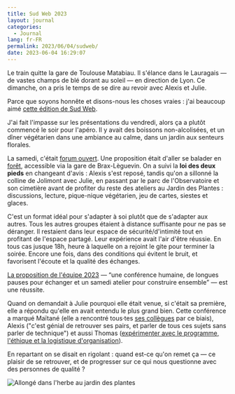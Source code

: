 ```yaml
---
title: Sud Web 2023
layout: journal
categories:
  - Journal
lang: fr-FR
permalink: 2023/06/04/sudweb/
date: 2023-06-04 16:29:07
---
```


Le train quitte la gare de Toulouse Matabiau. Il s'élance dans le Lauragais — de vastes champs de blé dorant au soleil — en direction de Lyon. Ce dimanche, on a pris le temps de se dire au revoir avec Alexis et Julie.

Parce que soyons honnête et disons-nous les choses vraies : j'ai beaucoup aimé [cette édition de Sud Web](https://sudweb.fr/2023/).

J'ai fait l'impasse sur les présentations du vendredi, alors ça a plutôt commencé le soir pour l'apéro. Il y avait des boissons non-alcolisées, et un dîner végétarien dans une ambiance au calme, dans un jardin aux senteurs florales.

La samedi, c'était [forum ouvert]. Une proposition était d'aller se balader en [forêt][bouconne], accessible via la gare de Brax-Lèguevin. On a suivi la **loi des deux pieds** en changeant d'avis : Alexis s'est reposé, tandis qu'on a sillonné la colline de Jolimont avec Julie, en passant par le parc de l'Observatoire et son cimetière avant de profiter du reste des ateliers au Jardin des Plantes : discussions, lecture, pique-nique végétarien, jeu de cartes, siestes et glaces.

C'est un format idéal pour s'adapter à soi plutôt que de s'adapter aux autres. Tous les autres groupes étaient à distance suffisante pour ne pas se déranger. Il restaient dans leur espace de sécurité/d'intimité tout en profitant de l'espace partagé. Leur expérience avait l'air d'être réussie. En tous cas jusque 18h, heure à laquelle on a rejoint le gite pour terminer la soirée. Encore une fois, dans des conditions qui évitent le bruit, et favorisent l'écoute et la qualité des échanges.

[La proposition de l'équipe 2023](https://sudweb.fr/blog/2023/quand-est-ce-que-vous-refaites-sudweb/) — <q>une conférence humaine, de longues pauses pour échanger et un samedi atelier pour construire ensemble</q> — est une réussite.

Quand on demandait à Julie pourquoi elle était venue, si c'était sa première, elle a répondu qu'elle en avait entendu le plus grand bien. Cette conférence a marqué Maïtané (elle a rencontré tous‧tes [ses collègues](https://lechappeebelle.team/) par ce biais), Alexis ("c'est génial de retrouver ses pairs, et parler de tous ces sujets sans parler de technique") et aussi Thomas ([expérimenter avec le programme, l'éthique et la logistique d'organisation](https://thom4.net/2016/69-months-of-sudweb/)). 

En repartant on se disait en rigolant : quand est-ce qu'on remet ça — ce plaisir de se retrouver, et de progresser sur ce qui nous questionne avec des personnes de qualité ?

![](/images/2023/06/jardin-des-plantes.jpg "Allongé dans l'herbe au jardin des plantes")

[les débuts]: https://www.autrement.com/les-debuts/9782746761308
[forum ouvert]: https://fr.wikipedia.org/wiki/M%C3%A9thodologie_Forum_Ouvert
[bouconne]: https://www.onf.fr/onf/+/acd::foret-domaniale-de-bouconne-la-nature-aux-portes-de-toulouse.html

